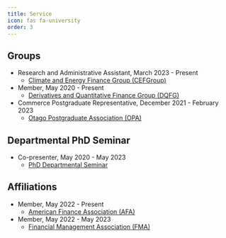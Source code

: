 ```yaml
---
title: Service
icon: fas fa-university
order: 3
---
```


## Groups 
- Research and Administrative Assistant, March 2023 - Present 
  - [Climate and Energy Finance Group (CEFGroup)](https://blogs.otago.ac.nz/cefg/)
- Member, May 2020 - Present
  - [Derivatives and Quantitative Finance Group (DQFG)](https://blogs.otago.ac.nz/dqfg/)
- Commerce Postgraduate Representative, December 2021 - February 2023
  - [Otago Postgraduate Association (OPA)](https://www.ousa.org.nz/executive/otago-postgraduate-association-)

## Departmental PhD Seminar
- Co-presenter, May 2020 - May 2023
  - [PhD Departmental Seminar](https://sites.google.com/view/uoworkshop/)

## Affiliations
- Member, May 2022 - Present
  - [American Finance Association (AFA)](https://afajof.org/)
- Member, May 2022 - May 2023
  - [Financial Management Association (FMA)](https://www.fma.org/)
